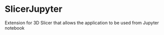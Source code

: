 # SlicerJupyter
Extension for 3D Slicer that allows the application to be used from Jupyter notebook
